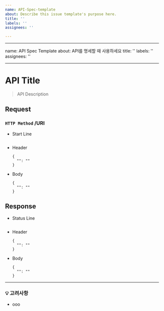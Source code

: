 ```yaml
---
name: API-Spec-template
about: Describe this issue template's purpose here.
title: ''
labels: ''
assignees: ''

---
```


---
name: API Spec Template
about: API를 명세할 때 사용하세요
title: ''
labels: ''
assignees: ''

---

# API Title
> API Description

## Request

### `HTTP Method` /URI

- Start Line
  ```
  
  ```

- Header
  ```
  {
    "": ""
  }
  ```

- Body
  ```
  {
    "": ""
  }
  ```

## Response

- Status Line
  ```
  
  ```

- Header
  ```
  {
    "": ""
  }
  ```

- Body
  ```
  {
    "": ""
  }
  ```

---

### 💡 고려사항

- ooo
